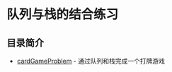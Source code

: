 # 队列与栈的结合练习
## 目录简介
* [cardGameProblem](https://github.com/Like-Drinking-water/algorithms/tree/master/stackAndQueue/cardGameProblem) - 通过队列和栈完成一个打牌游戏


